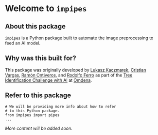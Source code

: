 # Welcome to `impipes`

## About this package

`impipes` is a Python package built to automate the image preprocessing to feed an AI model.

## Why was this built for?

This package was originally developed by [Lukasz Kaczmarek](mailto:lukaszk76@gmail.com), [Cristian Vargas](mailto:rodolfoferroperez@gmail.com), [Ramón Ontiveros](mailto:ramontiveros@gmail.com), and [Rodolfo Ferro](mailto:rodolfoferroperez@gmail.com) as part of the [Tree Identification Challenge with AI](https://medium.com/omdena/building-ai-for-good-by-the-people-for-the-people-d98ad78b5001) at [Omdena](https://omdena.com/).

## Refer to this package

    # We will be providing more info about how to refer
    # to this Python package.
    from impipes import pipes
    ...

_More content will be added soon._